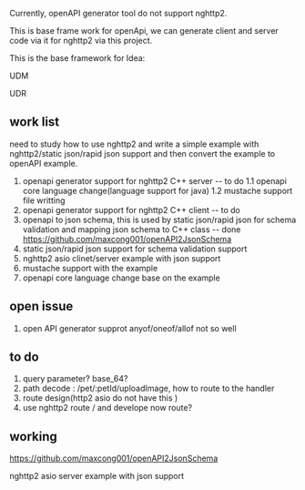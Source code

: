 Currently, openAPI generator tool do not support nghttp2.

This is base frame work for openApi, we can generate client and server code via it for nghttp2 via this project.

This is the base framework for Idea:

UDM

UDR


## work list

need to study how to use nghttp2 and write a simple example with nghttp2/static json/rapid json support and then convert the example to openAPI example.

1. openapi generator support for nghttp2 C++ server -- to do
1.1 openapi core language change(language support for java)
1.2 mustache support file writting
2. openapi generator support for nghttp2 C++ client -- to do
3. openapi to json schema, this is used by static json/rapid json for schema validation and mapping json schema to C++ class -- done   https://github.com/maxcong001/openAPI2JsonSchema
4. static json/rapid json support for schema validation support 
5. nghttp2 asio clinet/server example with json support
6. mustache support with the example 
7. openapi core language change base on the example


## open issue
1. open API generator supprot anyof/oneof/allof not so well


## to do
1. query parameter? base_64?
2. path decode : /pet/:petId/uploadImage, how to route to the handler
3. route design(http2 asio do not have this )
4. use nghttp2 route / and develope now route? 



## working 

https://github.com/maxcong001/openAPI2JsonSchema

nghttp2 asio server example with json support

